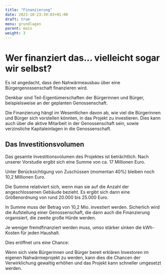 ```yaml
---
title: "Finanzierung"
date: 2023-10-23:39:03+01:00
draft: true
menu: grundlagen
parent: main
weight: 3
---
```


# Wer finanziert das... vielleicht sogar wir selbst?

Es ist angedacht, dass den Nahwärmeausbau über eine Bürgergenossenschaft finanzieren wird.

Denkbar sind Teil-Eigentümerschaften der Bürgerinnen und Bürger, beispielsweise an der geplanten Genossenschaft.

Die Finanzierung hängt im Wesentlichen davon ab, wie viel die Bürgerinnen und Bürger sich vorstellen könnten, in das Projekt zu investieren. Dies kann auch über die aktive Mitarbeit in der Genossenschaft sein, sowie verzinsliche Kapitaleinlagen in die Genossenschaft.

## Das Investitionsvolumen

Das gesamte Investitionsvolumen des Projektes ist beträchtlich. Nach unserer Vorstudie ergibt sich eine Summe von ca. 17 Millionen Euro. 

Unter Berücksichtigung von Zuschüssen (momentan 40%) bleiben noch 10,2 Millionen Euro.

Die Summe relativiert sich, wenn man sie auf die Anzahl der angeschlossenen Gebäude bezieht. Es ergibt sich dann eine Größenordnung von rund 20.000 bis 25.000 Euro. 

In Summe muss der Betrag von 10,2 Mio. investiert werden. Sicherlich wird die Aufstellung einer Genossenschaft, die dann auch die Finanzierung organisiert, die zweite große Hürde werden.

Je weniger fremdfinanziert werden muss, umso stärker sinken die kWh-Kosten für jeden Haushalt. 

Dies eröffnet uns eine Chance:

Wenn sich viele Bürgerinnen und Bürger bereit erklären Investoren im eigenen Nahwärmeprojekt zu werden, kann dies die Chancen der Verwirklichung gewaltig erhöhen und das Projekt kann schneller umgesetzt werden.


